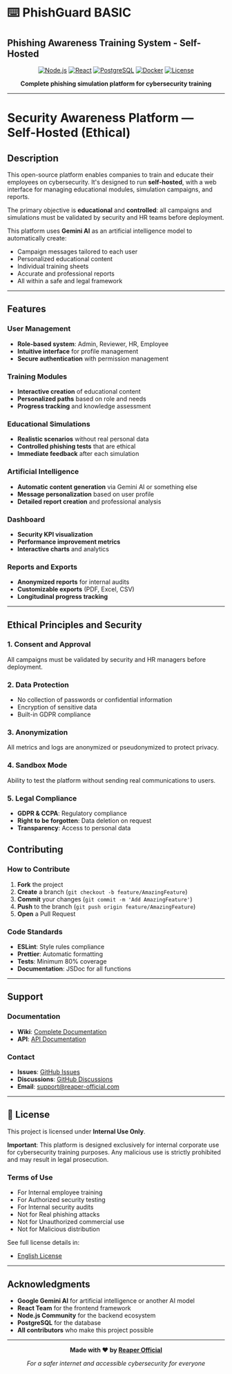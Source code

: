 # ⌨️ PhishGuard BASIC 
## Phishing Awareness Training System - Self-Hosted

<div align="center">

[![Node.js](https://img.shields.io/badge/Node.js-18+-green.svg)](https://nodejs.org/)
[![React](https://img.shields.io/badge/React-18+-blue.svg)](https://reactjs.org/)
[![PostgreSQL](https://img.shields.io/badge/PostgreSQL-14+-blue.svg)](https://postgresql.org/)
[![Docker](https://img.shields.io/badge/Docker-Ready-blue.svg)](https://docker.com/)
[![License](https://img.shields.io/badge/License-Internal_Use-red.svg)](#license)

**Complete phishing simulation platform for cybersecurity training**

</div>

---

# Security Awareness Platform — Self-Hosted (Ethical)

## Description

This open-source platform enables companies to train and educate their employees on cybersecurity. It's designed to run **self-hosted**, with a web interface for managing educational modules, simulation campaigns, and reports.

The primary objective is **educational** and **controlled**: all campaigns and simulations must be validated by security and HR teams before deployment.

This platform uses **Gemini AI** as an artificial intelligence model to automatically create:
- Campaign messages tailored to each user
- Personalized educational content
- Individual training sheets
- Accurate and professional reports
- All within a safe and legal framework

---

## Features

### User Management
- **Role-based system**: Admin, Reviewer, HR, Employee
- **Intuitive interface** for profile management
- **Secure authentication** with permission management

### Training Modules
- **Interactive creation** of educational content
- **Personalized paths** based on role and needs
- **Progress tracking** and knowledge assessment

### Educational Simulations
- **Realistic scenarios** without real personal data
- **Controlled phishing tests** that are ethical
- **Immediate feedback** after each simulation

### Artificial Intelligence
- **Automatic content generation** via Gemini AI or something else
- **Message personalization** based on user profile
- **Detailed report creation** and professional analysis

### Dashboard
- **Security KPI visualization**
- **Performance improvement metrics**
- **Interactive charts** and analytics

### Reports and Exports
- **Anonymized reports** for internal audits
- **Customizable exports** (PDF, Excel, CSV)
- **Longitudinal progress tracking**

---

##  Ethical Principles and Security

### 1. **Consent and Approval**
All campaigns must be validated by security and HR managers before deployment.

### 2. **Data Protection**
- No collection of passwords or confidential information
- Encryption of sensitive data
- Built-in GDPR compliance

### 3. **Anonymization**
All metrics and logs are anonymized or pseudonymized to protect privacy.

### 4. **Sandbox Mode**
Ability to test the platform without sending real communications to users.

### 5. **Legal Compliance**
- **GDPR & CCPA**: Regulatory compliance
- **Right to be forgotten**: Data deletion on request
- **Transparency**: Access to personal data


##  Contributing

### How to Contribute
1. **Fork** the project
2. **Create** a branch (`git checkout -b feature/AmazingFeature`)
3. **Commit** your changes (`git commit -m 'Add AmazingFeature'`)
4. **Push** to the branch (`git push origin feature/AmazingFeature`)
5. **Open** a Pull Request

### Code Standards
- **ESLint**: Style rules compliance
- **Prettier**: Automatic formatting
- **Tests**: Minimum 80% coverage
- **Documentation**: JSDoc for all functions

---

##  Support

### Documentation
- **Wiki**: [Complete Documentation](https://github.com/Reaper-Official/phishguard-basic/wiki)
- **API**: [API Documentation](https://github.com/Reaper-Official/phishguard-basic/docs/api)

### Contact
- **Issues**: [GitHub Issues](https://github.com/Reaper-Official/phishguard-basic/issues)
- **Discussions**: [GitHub Discussions](https://github.com/Reaper-Official/phishguard-basic/discussions)
- **Email**: support@reaper-official.com

---

## 📄 License

This project is licensed under **Internal Use Only**.

 **Important**: This platform is designed exclusively for internal corporate use for cybersecurity training purposes. Any malicious use is strictly prohibited and may result in legal prosecution.

### Terms of Use
- For Internal employee training
- For Authorized security testing
- For Internal security audits
- Not for Real phishing attacks
- Not for Unauthorized commercial use
- Not for Malicious distribution

See full license details in:
- [English License](https://github.com/Reaper-Official/cyber-prevention-tool/blob/main/LICENSE)

---

##  Acknowledgments

- **Google Gemini AI** for artificial intelligence or another AI model
- **React Team** for the frontend framework
- **Node.js Community** for the backend ecosystem
- **PostgreSQL** for the database
- **All contributors** who make this project possible

---

<div align="center">

**Made with ❤️ by [Reaper Official](https://github.com/Reaper-Official)**

*For a safer internet and accessible cybersecurity for everyone*

</div>
